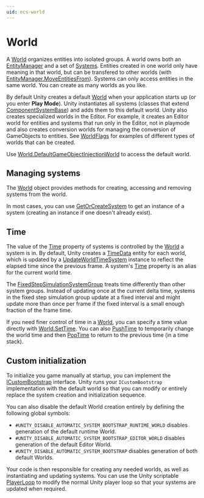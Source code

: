 ```yaml
---
uid: ecs-world
---
```

# World

A [World] organizes entities into isolated groups. A world owns both an [EntityManager](xref:Unity.Entities.EntityManager) and a set of [Systems](ecs_systems.md). Entities created in one world only have meaning in that world, but can be transfered to other worlds (with [EntityManager.MoveEntitiesFrom]). Systems can only access entities in the same world. You can create as many worlds as you like.

By default Unity creates a default [World] when your application starts up (or you enter __Play Mode__). Unity instantiates all systems (classes that extend [ComponentSystemBase]) and adds them to this default world. Unity also creates specialized worlds in the Editor. For example, it creates an Editor world for entities and systems that run only in the Editor, not in playmode and also creates conversion worlds for managing the conversion of GameObjects to entities. See [WorldFlags] for examples of different types of worlds that can be created.

Use [World.DefaultGameObjectInjectionWorld] to access the default world.

## Managing systems

The [World] object provides methods for creating, accessing and removing systems from the world.

In most cases, you can use [GetOrCreateSystem] to get an instance of a system (creating an instance if one doesn't already exist).

## Time

The value of the [Time] property of systems is controlled by the [World] a system is in. By default, Unity creates a [TimeData] entity for each world, which is updated by a [UpdateWorldTimeSystem] instance to reflect the elapsed time since the previous frame. A system's [Time] property is an alias for the current world time. 

The [FixedStepSimulationSystemGroup] treats time differently than other system groups. Instead of updating once at the current delta time, systems in the fixed step simulation group update at a fixed interval and might update more than once per frame if the fixed interval is a small enough fraction of the frame time.

If you need finer control of time in a [World], you can specify a time value directly with [World.SetTime]. You can also [PushTime] to temporarily change the world time and then [PopTime] to return to the previous time (in a time stack).

## Custom initialization

To initialize you game manually at startup, you can implement the [ICustomBootstrap] interface. Unity runs your `ICustomBootstrap` implementation with the default world so that you can modify or entirely replace the system creation and initialization sequence.
 
You can also disable the default World creation entirely by defining the following global symbols:

* `#UNITY_DISABLE_AUTOMATIC_SYSTEM_BOOTSTRAP_RUNTIME_WORLD` disables generation of the default runtime World.
* `#UNITY_DISABLE_AUTOMATIC_SYSTEM_BOOTSTRAP_EDITOR_WORLD` disables generation of the default Editor World.
* `#UNITY_DISABLE_AUTOMATIC_SYSTEM_BOOTSTRAP` disables generation of both default Worlds.

Your code is then responsible for creating any needed worlds, as well as instantiating and updating systems. You can use the Unity scriptable [PlayerLoop] to modify the normal Unity player loop so that your systems are updated when required.

 [World]: xref:Unity.Entities.World
 [EntityManager]: xref:Unity.Entities.EntityManager
 [Systems]: ecs_systems.md
 [ComponentSystemBase]: xref:Unity.Entities.ComponentSystemBase
 [ICustomBootstrap]: xref:Unity.Entities.ICustomBootstrap
[PlayerLoop]: xref:UnityEngine.LowLevel.PlayerLoop
[EntityManager.MoveEntitiesFrom]: xref:Unity.Entities.EntityManager.MoveEntitiesFrom*
[WorldFlags]: xref:Unity.Entities.WorldFlags
[World.DefaultGameObjectInjectionWorld]: xref:Unity.Entities.World.DefaultGameObjectInjectionWorld
[GetOrCreateSystem]: xref:Unity.Entities.World.GetOrCreateSystem*
[FixedStepSimulationSystemGroup]: xref:Unity.Entities.FixedStepSimulationSystemGroup
[World.SetTime]: xref:Unity.Entities.World.SetTime(Unity.Core.TimeData)
[TimeData]: xref:Unity.Core.TimeData
[UpdateWorldTimeSystem]: xref:Unity.Entities.UpdateWorldTimeSystem
[PushTime]: xref:Unity.Entities.World.PushTime(Unity.Core.TimeData)
[PopTime]:  xref:Unity.Entities.World.PopTime
[Time]: xref:Unity.Entities.ComponentSystemBase.Time
